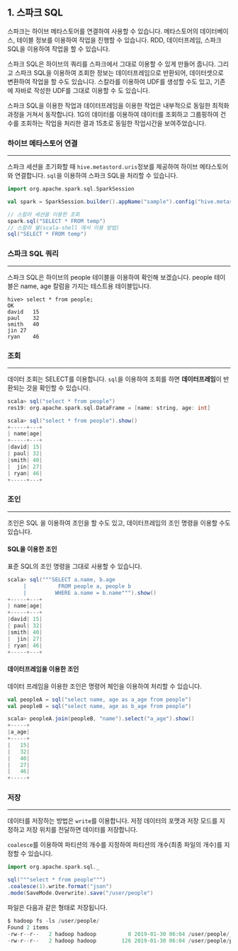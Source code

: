 ## 1. 스파크 SQL



스파크는 하이브 메타스토어를 연결하여 사용할 수 있습니다. 메타스토어의 데이터베이스, 테이블 정보를 이용하여 작업을 진행할 수 있습니다. RDD, 데이터프레임, 스파크 SQL을 이용하여 작업을 할 수 있습니다.

스파크 SQL은 하이브의 쿼리를 스파크에서 그대로 이용할 수 있게 만들어 줍니다. 그리고 스파크 SQL을 이용하여 조회한 정보는 데이터프레임으로 반환되어, 데이터셋으로 변환하여 작업을 할 수도 있습니다. 스칼라를 이용하여 UDF를 생성할 수도 있고, 기존에 자바로 작성한 UDF를 그대로 이용할 수 도 있습니다.

스파크 SQL을 이용한 작업과 데이터프레임을 이용한 작업은 내부적으로 동일한 최적화 과정을 거쳐서 동작합니다. 1G의 데이터를 이용하여 데이터를 조회하고 그룹핑하여 건수를 조회하는 작업을 처리한 결과 15초로 동일한 작업시간을 보여주었습니다.



### 하이브 메타스토어 연결

---

스파크 세션을 초기화할 때 `hive.metastord.uris`정보를 제공하여 하이브 메타스토어와 연결합니다.
`sql`을 이용하여 스파크 SQL을 처리할 수 있습니다.

```scala
import org.apache.spark.sql.SparkSession

val spark = SparkSession.builder().appName("sample").config("hive.metastore.uris", "thrift://hive_metastore_ip:hive_metastore_port").enableHiveSupport().getOrCreate()

// 스칼라 세션을 이용한 조회 
spark.sql("SELECT * FROM temp")
// 스칼라 쉘(scala-shell 에서 이용 방법)
sql("SELECT * FROM temp")
```





### 스파크 SQL 쿼리

---

스파크 SQL은 하이브의 people 테이블을 이용하여 확인해 보겠습니다. people 테이블은 name, age 칼럼을 가지는 테스트용 테이블입니다.

```
hive> select * from people;
OK
david   15
paul    32
smith   40
jin 27
ryan    46
```



### 조회

---

데이터 조회는 SELECT를 이용합니다. `sql`을 이용하여 조회를 하면 **데이터프레임**이 반환되는 것을 확인할 수 있습니다.

```scala
scala> sql("select * from people")
res19: org.apache.spark.sql.DataFrame = [name: string, age: int]

scala> sql("select * from people").show()
+-----+---+                                                                     
| name|age|
+-----+---+
|david| 15|
| paul| 32|
|smith| 40|
|  jin| 27|
| ryan| 46|
+-----+---+
```





### 조인

---

조인은 SQL 을 이용하여 조인을 할 수도 있고, 데이터프레임의 조인 명령을 이용할 수도 있습니다.



#### SQL을 이용한 조인

표준 SQL의 조인 명령을 그대로 사용할 수 있습니다.

```scala
scala> sql("""SELECT a.name, b.age 
     |          FROM people a, people b
     |         WHERE a.name = b.name""").show()
+-----+---+                                                                     
| name|age|
+-----+---+
|david| 15|
| paul| 32|
|smith| 40|
|  jin| 27|
| ryan| 46|
+-----+---+
```



#### 데이터프레임을 이용한 조인

데이터 프레임을 이용한 조인은 명령어 체인을 이용하여 처리할 수 있습니다.

```scala
val peopleA = sql("select name, age as a_age from people")
val peopleB = sql("select name, age as b_age from people")

scala> peopleA.join(peopleB, "name").select("a_age").show()
+-----+                                                                         
|a_age|
+-----+
|   15|
|   32|
|   40|
|   27|
|   46|
+-----+
```





### 저장

---

데이터를 저장하는 방법은 `write`를 이용합니다. 저정 데이터의 포맷과 저장 모드를 지정하고 저장 위치를 전달하면 데이터를 저장합니다.

`coalesce`를 이용하여 파티션의 개수를 지정하여 파티션의 개수(최종 파일의 개수)를 지정할 수 있습니다.

```scala
import org.apache.spark.sql._

sql("""select * from people""")
.coalesce(1).write.format("json")
.mode(SaveMode.Overwrite).save("/user/people")
```



파일은 다음과 같은 형태로 저장됩니다.

```scala
$ hadoop fs -ls /user/people/
Found 2 items
-rw-r--r--   2 hadoop hadoop          0 2019-01-30 06:04 /user/people/_SUCCESS
-rw-r--r--   2 hadoop hadoop        126 2019-01-30 06:04 /user/people/part-r-00000-d88fccf6-4468-4490-bb91-ba96721fac85.json
```

